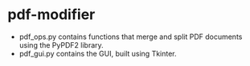 # pdf-modifier
* pdf_ops.py contains functions that merge and split PDF documents using the PyPDF2 library.
* pdf_gui.py contains the GUI, built using Tkinter.
